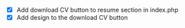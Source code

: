 - [x] Add download CV button to resume section in index.php
- [x] Add design to the download CV button
